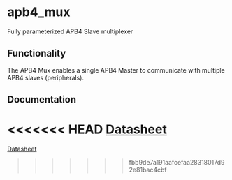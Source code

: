 # apb4_mux
Fully parameterized APB4 Slave multiplexer

## Functionality
The APB4 Mux enables a single APB4 Master to communicate with multiple APB4 slaves (peripherals).

## Documentation

<<<<<<< HEAD
[Datasheet](APB4-Multiplexer)
=======
[Datasheet](DATASHEET.md)
>>>>>>> fbb9de7a191aafcefaa28318017d92e81bac4cbf

